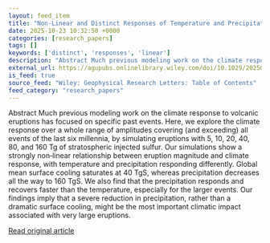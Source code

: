 ```yaml
---
layout: feed_item
title: "Non‐Linear and Distinct Responses of Temperature and Precipitation to Volcanic Eruptions With Stratospheric Sulfur Injection From 5 to 160 Tg"
date: 2025-10-23 10:32:50 +0000
categories: [research_papers]
tags: []
keywords: ['distinct', 'responses', 'linear']
description: "Abstract Much previous modeling work on the climate response to volcanic eruptions has focused on specific past events"
external_url: https://agupubs.onlinelibrary.wiley.com/doi/10.1029/2025GL116372?af=R
is_feed: true
source_feed: "Wiley: Geophysical Research Letters: Table of Contents"
feed_category: "research_papers"
---
```


Abstract Much previous modeling work on the climate response to volcanic eruptions has focused on specific past events. Here, we explore the climate response over a whole range of amplitudes covering (and exceeding) all events of the last six millennia, by simulating eruptions with 5, 10, 20, 40, 80, and 160 Tg of stratospheric injected sulfur. Our simulations show a strongly non‐linear relationship between eruption magnitude and climate response, with temperature and precipitation responding differently. Global mean surface cooling saturates at 40 TgS, whereas precipitation decreases all the way to 160 TgS. We also find that the precipitation responds and recovers faster than the temperature, especially for the larger events. Our findings imply that a severe reduction in precipitation, rather than a dramatic surface cooling, might be the most important climatic impact associated with very large eruptions.

[Read original article](https://agupubs.onlinelibrary.wiley.com/doi/10.1029/2025GL116372?af=R)
